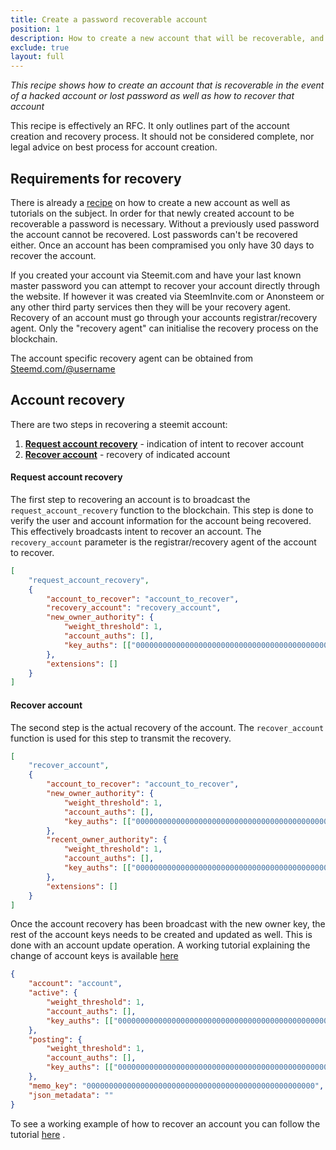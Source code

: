 ```yaml
---
title: Create a password recoverable account
position: 1
description: How to create a new account that will be recoverable, and how to recover your account
exclude: true
layout: full
---
```


*This recipe shows how to create an account that is recoverable in the event of a hacked account or lost password as well as how to recover that account*

This recipe is effectively an RFC. It only outlines part of the account creation and recovery process. It should not be considered complete, nor legal advice on best process for account creation.

## Requirements for recovery

There is already a [recipe](https://developers.steem.io/tutorials-recipes/account-creation-process) on how to create a new account as well as tutorials on the subject. In order for that newly created account to be recoverable a password is necessary. Without a previously used password the account cannot be recovered. Lost passwords can't be recovered either. Once an account has been compramised you only have 30 days to recover the account.

If you created your account via Steemit.com and have your last known master password you can attempt to recover your account directly through the website. If however it was created via SteemInvite.com or Anonsteem or any other third party services then they will be your recovery agent. Recovery of an account must go through your accounts registrar/recovery agent. Only the "recovery agent" can initialise the recovery process on the blockchain.

The account specific recovery agent can be obtained from [Steemd.com/@username](Steemd.com/@username)

## Account recovery

There are two steps in recovering a steemit account:

1.  [**Request account recovery**](#request) - indication of intent to recover account
1.  [**Recover account**](#recover) - recovery of indicated account

#### Request account recovery <a name="request"></a>

The first step to recovering an account is to broadcast the `request_account_recovery` function to the blockchain. This step is done to verify the user and account information for the account being recovered. This effectively broadcasts intent to recover an account. The `recovery_account` parameter is the registrar/recovery agent of the account to recover.

```json
[
    "request_account_recovery",
    {
        "account_to_recover": "account_to_recover",
        "recovery_account": "recovery_account",
        "new_owner_authority": {
            "weight_threshold": 1,
            "account_auths": [],
            "key_auths": [["000000000000000000000000000000000000000000000000000", 1]],
        },
        "extensions": []
    }
]
```

#### Recover account <a name="recover"></a>

The second step is the actual recovery of the account. The `recover_account` function is used for this step to transmit the recovery.

```json
[
    "recover_account",
    {
        "account_to_recover": "account_to_recover",
        "new_owner_authority": {
            "weight_threshold": 1,
            "account_auths": [],
            "key_auths": [["000000000000000000000000000000000000000000000000000", 1]],
        },
        "recent_owner_authority": {
            "weight_threshold": 1,
            "account_auths": [],
            "key_auths": [["000000000000000000000000000000000000000000000000000", 1]],
        },
        "extensions": []
    }
]
```

Once the account recovery has been broadcast with the new owner key, the rest of the account keys needs to be created and updated as well. This is done with an account update operation. A working tutorial explaining the change of account keys is available [here](https://developers.steem.io/tutorials-python/password_key_change)

```json
{
    "account": "account",
    "active": {
        "weight_threshold": 1,
        "account_auths": [],
        "key_auths": [["000000000000000000000000000000000000000000000000000", 1]],
    },
    "posting": {
        "weight_threshold": 1,
        "account_auths": [],
        "key_auths": [["000000000000000000000000000000000000000000000000000", 1]],
    },
    "memo_key": "000000000000000000000000000000000000000000000000000",
    "json_metadata": ""
}
```

To see a working example of how to recover an account you can follow the tutorial [here](https://developers.steem.io/tutorials/#tutorials-python) .